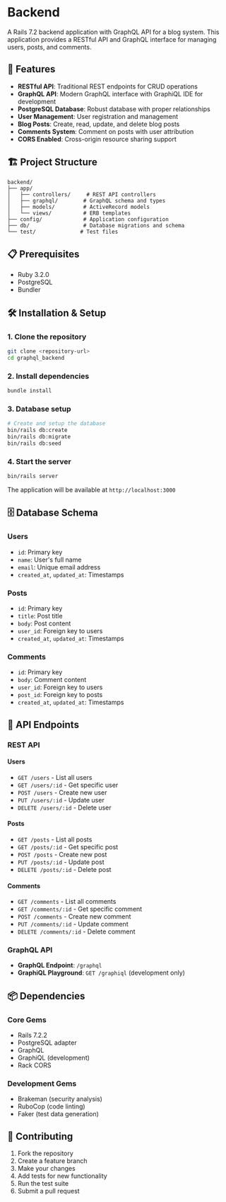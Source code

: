 # Backend

A Rails 7.2 backend application with GraphQL API for a blog system. This application provides a RESTful API and GraphQL interface for managing users, posts, and comments.

## 🚀 Features

- **RESTful API**: Traditional REST endpoints for CRUD operations
- **GraphQL API**: Modern GraphQL interface with GraphiQL IDE for development
- **PostgreSQL Database**: Robust database with proper relationships
- **User Management**: User registration and management
- **Blog Posts**: Create, read, update, and delete blog posts
- **Comments System**: Comment on posts with user attribution
- **CORS Enabled**: Cross-origin resource sharing support

## 🏗️ Project Structure

```
backend/
├── app/
│   ├── controllers/     # REST API controllers
│   ├── graphql/        # GraphQL schema and types
│   ├── models/         # ActiveRecord models
│   └── views/          # ERB templates
├── config/             # Application configuration
├── db/                 # Database migrations and schema
└── test/              # Test files
```

## 📋 Prerequisites

- Ruby 3.2.0
- PostgreSQL
- Bundler

## 🛠️ Installation & Setup

### 1. Clone the repository
```bash
git clone <repository-url>
cd graphql_backend
```

### 2. Install dependencies
```bash
bundle install
```

### 3. Database setup
```bash
# Create and setup the database
bin/rails db:create
bin/rails db:migrate
bin/rails db:seed
```

### 4. Start the server
```bash
bin/rails server
```

The application will be available at `http://localhost:3000`

## 🗄️ Database Schema

### Users
- `id`: Primary key
- `name`: User's full name
- `email`: Unique email address
- `created_at`, `updated_at`: Timestamps

### Posts
- `id`: Primary key
- `title`: Post title
- `body`: Post content
- `user_id`: Foreign key to users
- `created_at`, `updated_at`: Timestamps

### Comments
- `id`: Primary key
- `body`: Comment content
- `user_id`: Foreign key to users
- `post_id`: Foreign key to posts
- `created_at`, `updated_at`: Timestamps

## 🔌 API Endpoints

### REST API

#### Users
- `GET /users` - List all users
- `GET /users/:id` - Get specific user
- `POST /users` - Create new user
- `PUT /users/:id` - Update user
- `DELETE /users/:id` - Delete user

#### Posts
- `GET /posts` - List all posts
- `GET /posts/:id` - Get specific post
- `POST /posts` - Create new post
- `PUT /posts/:id` - Update post
- `DELETE /posts/:id` - Delete post

#### Comments
- `GET /comments` - List all comments
- `GET /comments/:id` - Get specific comment
- `POST /comments` - Create new comment
- `PUT /comments/:id` - Update comment
- `DELETE /comments/:id` - Delete comment

### GraphQL API

- **GraphQL Endpoint**: `/graphql`
- **GraphiQL Playground**: `GET /graphiql` (development only)

## 📦 Dependencies

### Core Gems
- Rails 7.2.2
- PostgreSQL adapter
- GraphQL
- GraphiQL (development)
- Rack CORS

### Development Gems
- Brakeman (security analysis)
- RuboCop (code linting)
- Faker (test data generation)

## 🤝 Contributing

1. Fork the repository
2. Create a feature branch
3. Make your changes
4. Add tests for new functionality
5. Run the test suite
6. Submit a pull request
